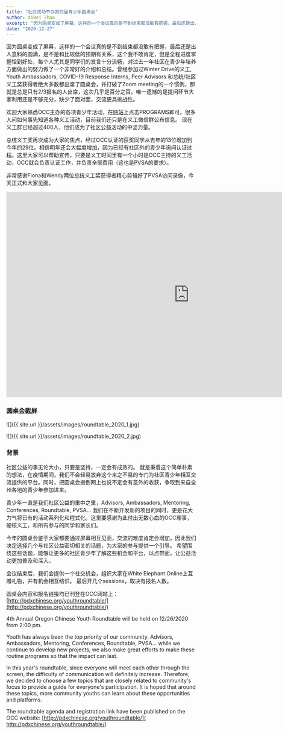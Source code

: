 ```yaml
---
title: "社区成功举办第四届青少年圆桌会"
author: XiBei Zhao
excerpt: "因为圆桌变成了屏幕，这样的一个会议真的是不到结束都没敢有把握，最后还是出人意料的圆满，全程进度掌握恰到好处，每个人尤其是同学们的发言十分流畅，对过去一年社区在青少年培养方面做出的努力做了一个非常好的介绍和总结。曾经参加过Winter Drive的义工, Youth Ambassadors, COVID-19 Response Interns, Peer Advisors 和总统/社区义工奖获得者绝大多数都出席了圆桌会，"
date: "2020-12-27"
---
```


因为圆桌变成了屏幕，这样的一个会议真的是不到结束都没敢有把握，最后还是出人意料的圆满，是不是和比较低的预期有关系，这个我不敢肯定，但是全程进度掌握恰到好处，每个人尤其是同学们的发言十分流畅，对过去一年社区在青少年培养方面做出的努力做了一个非常好的介绍和总结。曾经参加过Winter Drive的义工, Youth Ambassadors, COVID-19 Response Interns, Peer Advisors 和总统/社区义工奖获得者绝大多数都出席了圆桌会，并打破了Zoom meeting的一个惯例，那就是总是只有2/3报名的人出席，这次几乎是百分之百。唯一遗憾的是提问环节大家利用还是不够充分，缺少了面对面，交流更具挑战性。

欢迎大家熟悉OCC主办的各项青少年活动，在[网站](http://pdxchinese.org/)上点击PROGRAMS即可。很多人问如何事先知道各种义工活动，目前我们还只是在义工微信群公布信息。 现在义工群已经超过400人，他们成为了社区公益活动的中坚力量。

总统义工奖再次成为大家的焦点，经过OCC认证的获奖同学从去年的13位增加到今年的29位。相信明年还会大幅度增加，因为已经有社区外的青少年询问认证过程。这里大家可以帮助宣传，只要是义工时间里有一个小时是OCC主持的义工活动，OCC就会负责认证工作，并负责全部费用（这也是PVSA的要求）。

非常感谢Fiona和Wendy两位总统义工奖获得者精心剪辑好了PVSA访问录像，今天正式和大家见面。


<iframe width="969" height="545" src="https://www.youtube.com/embed/78rfL5ReGVk" frameborder="0" allow="accelerometer; autoplay; clipboard-write; encrypted-media; gyroscope; picture-in-picture" allowfullscreen></iframe>

### 圆桌会截屏

![]({{ site.url }}/assets/images/roundtable_2020_1.jpg)

![]({{ site.url }}/assets/images/roundtable_2020_2.jpg)


### 背景

社区公益的事无论大小，只要是坚持，一定会有成效的。 就是秉着这个简单朴素的想法，在疫情期间，我们不会轻易放弃这个来之不易的专门为社区青少年相互交流提供的平台。同时，把圆桌会搬倒网上也说不定会有意外的收获，争取到来自全州各地的青少年参加进来。

青少年一直是我们社区公益的重中之重，Advisors, Ambassadors, Mentoring, Conferences, Roundtable, PVSA... 我们在不断开发新的项目的同时，更是花大力气将已有的活动系列化和程式化。这里要感谢为此付出无数心血的OCC理事，硬核义工，和所有参与的同学和家长们。

今年的圆桌会鉴于大家都要通过屏幕相互见面，交流的难度肯定会增加，因此我们决定选择几个与社区公益密切相关的话题，为大家的参与提供一个引导。 希望围绕这些话题，能够让更多的社区青少年了解这些机会和平台，以点带面，让公益活动更加普及和深入。

会议结束后，我们会提供一个社交机会，组织大家在White Elephant Online上互赠礼物，并有机会相互结识。 最后开几个sessions，取决有报名人数。

圆桌会内容和报名链接均已刊登在OCC网站上： [http://pdxchinese.org/youthroundtable/](http://pdxchinese.org/youthroundtable/)

4th Annual Oregon Chinese Youth Roundtable will be held on 12/26/2020 from 2:00 pm.

Youth has always been the top priority of our community. Advisors, Ambassadors, Mentoring, Conferences, Roundtable, PVSA... while we continue to develop new projects, we also make great efforts to make these routine programs so that the impact can last.

In this year's roundtable, since everyone will meet each other through the screen, the difficulty of communication will definitely increase. Therefore, we decided to choose a few topics that are closely related to community's focus to provide a guide for everyone's participation. It is hoped that around these topics, more community youths can learn about these opportunities and platforms.

The roundtable agenda and registration link have been published on the OCC website: [http://pdxchinese.org/youthroundtable/]( http://pdxchinese.org/youthroundtable/)
